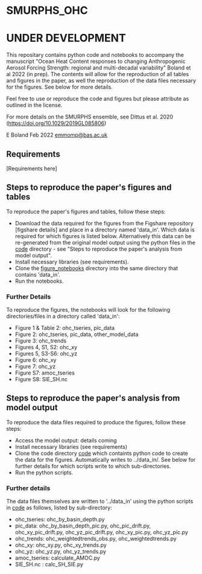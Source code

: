 # SMURPHS_OHC

# UNDER DEVELOPMENT

This repositary contains python code and notebooks to accompany the manuscript "Ocean Heat Content responses to changing Anthropogenic Aerosol Forcing Strength: regional and multi-decadal variability" Boland et al 2022 (in prep). The contents will allow for the reproduction of all tables and figures in the paper, as well the reproduction of the data files necessary for the figures. See below for more details.

Feel free to use or reproduce the code and figures but please attribute as outlined in the license.

For more details on the SMURPHS ensemble, see Dittus et al. 2020 (https://doi.org/10.1029/2019GL085806)

E Boland Feb 2022 [emmomp@bas.ac.uk](mailto:emmomp@bas.ac.uk)

## Requirements

[Requirements here]

## Steps to reproduce the paper's figures and tables

To reproduce the paper's figures and tables, follow these steps:
- Download the data required for the figures from the Figshare repository [figshare details] and place in a directory named 'data_in'. Which data is required for which figures is listed below. Alternatively this data can be re-generated from the original model output using the python files in the [code](code/) directory - see "Steps to reproduce the paper's analysis from model output".
- Install necessary libraries (see requirements).
- Clone the [figure_notebooks](figure_notebooks/) directory into the same directory that contains 'data_in'.
- Run the notebooks.

### Further Details

To reproduce the figures, the notebooks will look for the following directories/files in a directory called 'data_in':
- Figure 1 & Table 2: ohc_tseries, pic_data
- Figure 2: ohc_tseries, pic_data, other_model_data
- Figure 3: ohc_trends
- Figures 4, S1, S2: ohc_xy
- Figures 5, S3-S6: ohc_yz
- Figure 6: ohc_xy
- Figure 7: ohc_yz
- Figure S7: amoc_tseries
- Figure S8: SIE_SH.nc

## Steps to reproduce the paper's analysis from model output

To reproduce the data files required to produce the figures, follow these steps:

- Access the model output: details coming
- Install necessary libraries (see requirements)
- Clone the code directory [code](code/) which containts python code to create the data for the figures. Automatically writes to ../data_in/. See below for further details for which scripts write to which sub-directories.
- Run the python scripts.

### Further details

The data files themselves are written to '../data_in' using the python scripts in [code](code/) as follows, listed by sub-directory:
- ohc_tseries: ohc_by_basin_depth.py
- pic_data: ohc_by_basin_depth_pic.py, ohc_pic_drift.py, ohc_xy_pic_drift.py, ohc_yz_pic_drift.py, ohc_xy_pic.py, ohc_yz_pic.py
- ohc_trends: ohc_weightedtrends_obs.py, ohc_weightedtrends.py
- ohc_xy: ohc_xy.py, ohc_xy_trends.py
- ohc_yz: ohc_yz.py, ohc_yz_trends.py
- amoc_tseries: calculate_AMOC.py
- SIE_SH.nc : calc_SH_SIE.py
